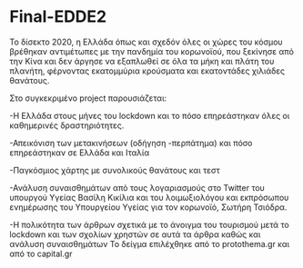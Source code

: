 # Final-EDDE2
Το δίσεκτο 2020, η Ελλάδα όπως και σχεδόν όλες οι χώρες του κόσμου βρέθηκαν αντιμέτωπες με την πανδημία του κορωνοϊού, που ξεκίνησε από την Κίνα και δεν άργησε να εξαπλωθεί σε όλα τα μήκη και πλάτη του πλανήτη, φέρνοντας εκατομμύρια κρούσματα και εκατοντάδες χιλιάδες θανάτους.

Στο συγκεκριμένο project παρουσιάζεται:

-Η Ελλάδα στους μήνες του lockdown και το πόσο επηρεάστηκαν όλες οι καθημερινές δραστηριότητες. 

-Απεικόνιση των μετακινήσεων (οδήγηση -περπάτημα) και πόσο επηρεάστηκαν σε Ελλάδα και Ιταλία

-Παγκόσμιος χάρτης με συνολικούς θανάτους και τεστ

-Ανάλυση συναισθημάτων από τους λογαριασμούς στο Twitter του υπουργού Υγείας Βασίλη Κικίλια και του λοιμωξιολόγου και εκπρόσωπου ενημέρωσης του Υπουργείου Υγείας για τον κορωνοϊό, Σωτήρη Τσιόδρα.

-Η πολικότητα των άρθρων σχετικά με το άνοιγμα του τουρισμού μετά το lockdown και των σχολίων χρηστών σε αυτά τα άρθρα καθώς και ανάλυση συναισθημάτων
Το δείγμα επιλέχθηκε από το protothema.gr και από το capital.gr
